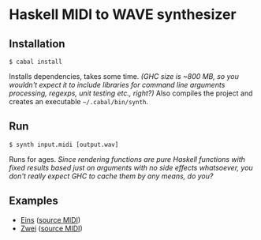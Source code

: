 # Haskell MIDI to WAVE synthesizer

## Installation

```
$ cabal install
```

Installs dependencies, takes some time.
*(GHC size is ~800 MB, so you wouldn't expect it to include libraries for
command line arguments processing, regexps, unit testing etc., right?)*
Also compiles the project and creates an executable `~/.cabal/bin/synth`.

## Run

```
$ synth input.midi [output.wav]
```

Runs for ages.
*Since rendering functions are pure Haskell functions with fixed results based just on arguments
with no side effects whatsoever, you don't really expect GHC to cache them by any means, do you?*

## Examples

* [Eins](https://garncarz.github.io/synth-haskell/04-prokrastinacni_orgie.ogg) ([source MIDI](https://garncarz.github.io/synth-haskell/04-prokrastinacni_orgie.midi))
* [Zwei](https://garncarz.github.io/synth-haskell/06-dechove_nastroje_v_d-dur.ogg) ([source MIDI](https://garncarz.github.io/synth-haskell/06-dechove_nastroje_v_d-dur.mid))


<!-- ❄️ Hello to the GitHub Archive! ❄️ -->
